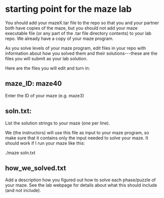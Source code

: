 # starting point for the maze lab

You should add your mazeX.tar file to the repo so that you and your
partner both have copies of the maze, but you should not add your maze
executable file (or any part of the .tar file directory contents) to
your lab repo. We already have a copy of your maze program.

As you solve levels of your maze program, edit files in your repo with
information about how you solved them and their solutions---these are
the files you will submit as your lab solution.

Here are the files you will edit and turn in:

maze_ID: maze40
--------

Enter the ID of your maze (e.g. maze3)

soln.txt: 
---------

List the solution strings to your maze (one per line). 

We (the instructors) will use this file as input to your maze program,
so make sure that it contains only the input needed to solve your
maze. It should work if I run your maze like this:

./maze soln.txt


how_we_solved.txt
-----------------

Add a description how you figured out how to solve each phase/puzzle
of your maze. See the lab webpage for details about what this should
include (and not include).
